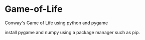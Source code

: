# Game-of-Life
Conway's Game of Life using python and pygame

install pygame and numpy using a package manager such as pip.
